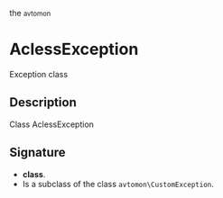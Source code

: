 the <small>avtomon</small>

AclessException
===============

Exception class

Description
-----------

Class AclessException

Signature
---------

- **class**.
- Is a subclass of the class `avtomon\CustomException`.
